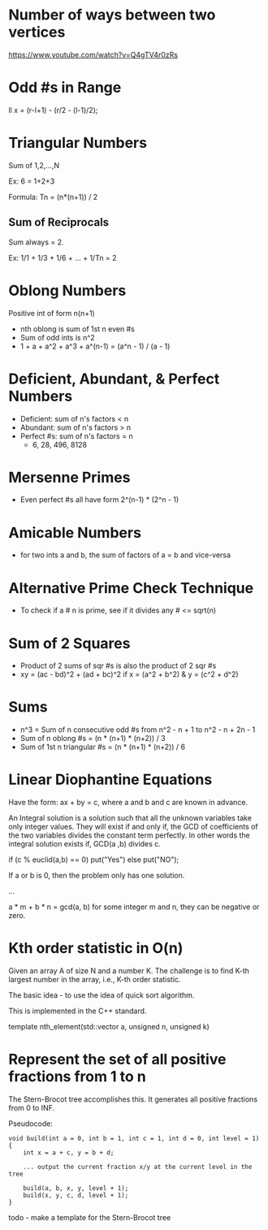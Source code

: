 # Number of ways between two vertices

https://www.youtube.com/watch?v=Q4gTV4r0zRs

# Odd #s in Range

ll x = (r-l+1) - (r/2 - (l-1)/2);

# Triangular Numbers

Sum of 1,2,...,N

Ex: 6 = 1+2+3

Formula: Tn = (n*(n+1)) / 2

## Sum of Reciprocals

Sum always = 2.

Ex: 1/1 + 1/3 + 1/6 + ... + 1/Tn = 2

# Oblong Numbers

Positive int of form n(n+1)

* nth oblong is sum of 1st n even #s
* Sum of odd ints is n^2
* 1 + a + a^2 + a^3 + a^(n-1) = (a^n - 1) / (a - 1)

# Deficient, Abundant, & Perfect Numbers

* Deficient: sum of n's factors < n
* Abundant: sum of n's factors > n
* Perfect #s: sum of n's factors = n
  * 6, 28, 496, 8128

# Mersenne Primes

* Even perfect #s all have form 2^(n-1) * (2^n - 1)

# Amicable Numbers

* for two ints a and b, the sum of factors of a = b and vice-versa

# Alternative Prime Check Technique

* To check if a # n is prime, see if it divides any # <= sqrt(n)

# Sum of 2 Squares

* Product of 2 sums of sqr #s is also the product of 2 sqr #s
* xy = (ac - bd)^2 + (ad + bc)^2 if x = (a^2 + b^2) & y = (c^2 + d^2)

# Sums

* n^3 = Sum of n consecutive odd #s from n^2 - n + 1 to n^2 - n + 2n - 1
* Sum of n oblong #s = (n * (n+1) * (n+2)) / 3
* Sum of 1st n triangular #s = (n * (n+1) * (n+2)) / 6

# Linear Diophantine Equations

Have the form: ax + by = c, where a and b and c are known in advance.

An Integral solution is a solution such that all the unknown variables take only integer values. They will exist if and only if, the GCD of coefficients of the two variables divides the constant term perfectly. In other words the integral solution exists if, GCD(a ,b) divides c.

if (c % euclid(a,b) == 0) put("Yes") else put("NO");

If a or b is 0, then the problem only has one solution.

...

a * m + b * n = gcd(a, b) for some integer m and n, they can be negative or zero.

# Kth order statistic in O(n)

Given an array A of size N and a number K. The challenge is to find K-th largest number in the array, i.e., K-th order statistic.

The basic idea - to use the idea of quick sort algorithm.

This is implemented in the C++ standard.

template <class T> nth_element(std::vector<T> a, unsigned n, unsigned k)

# Represent the set of all positive fractions from 1 to n

The Stern-Brocot tree accomplishes this. It generates all positive fractions from 0 to INF.

Pseudocode:

```
void build(int a = 0, int b = 1, int c = 1, int d = 0, int level = 1) {
    int x = a + c, y = b + d;

    ... output the current fraction x/y at the current level in the tree

    build(a, b, x, y, level + 1);
    build(x, y, c, d, level + 1);
}
```

todo - make a template for the Stern-Brocot tree